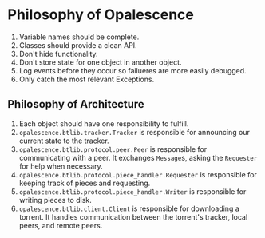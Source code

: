 # Philosophy of Opalescence
1. Variable names should be complete.
2. Classes should provide a clean API.
3. Don't hide functionality.
4. Don't store state for one object in another object.
5. Log events before they occur so failueres are more easily debugged.
6. Only catch the most relevant Exceptions.

## Philosophy of Architecture
1. Each object should have one responsibility to fulfill.
2. `opalescence.btlib.tracker.Tracker` is responsible for announcing our current state to the tracker.
3. `opalescence.btlib.protocol.peer.Peer` is responsible for communicating with a peer. It exchanges ``Message``s, asking the ``Requester`` for help when necessary.
4. `opalescence.btlib.protocol.piece_handler.Requester` is responsible for keeping track of pieces and requesting.
5. `opalescence.btlib.protocol.piece_handler.Writer` is responsible for writing pieces to disk.
6. `opalescence.btlib.client.Client` is responsible for downloading a torrent. It handles communication between the torrent's tracker, local peers, and remote peers.

